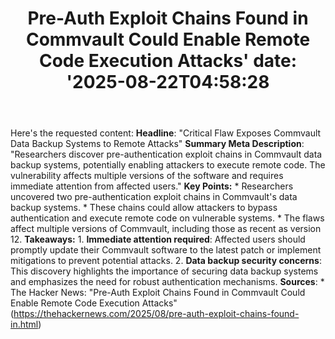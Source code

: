 ﻿---
title: "Pre-Auth Exploit Chains Found in Commvault Could Enable Remote Code Execution Attacks'
date: '2025-08-22T04:58:28"
category: "Markets"
summary: ""
slug: "preauth exploit chains found in commvault could enable remot"
source_urls:
  - "https://thehackernews.com/2025/08/pre-auth-exploit-chains-found-in.html"
seo:
  title: "Pre-Auth Exploit Chains Found in Commvault Could Enable Remote Code Execution Attacks | Hash n Hedge'
  description: '"
  keywords: ["news", "markets", "brief"]
---
Here's the requested content:  **Headline**: "Critical Flaw Exposes Commvault Data Backup Systems to Remote Attacks"  **Summary Meta Description**: "Researchers discover pre-authentication exploit chains in Commvault data backup systems, potentially enabling attackers to execute remote code. The vulnerability affects multiple versions of the software and requires immediate attention from affected users."  **Key Points:**  * Researchers uncovered two pre-authentication exploit chains in Commvault's data backup systems. * These chains could allow attackers to bypass authentication and execute remote code on vulnerable systems. * The flaws affect multiple versions of Commvault, including those as recent as version 12.  **Takeaways:**  1. **Immediate attention required**: Affected users should promptly update their Commvault software to the latest patch or implement mitigations to prevent potential attacks. 2. **Data backup security concerns**: This discovery highlights the importance of securing data backup systems and emphasizes the need for robust authentication mechanisms.  **Sources**:  * The Hacker News: "Pre-Auth Exploit Chains Found in Commvault Could Enable Remote Code Execution Attacks" (https://thehackernews.com/2025/08/pre-auth-exploit-chains-found-in.html) 
